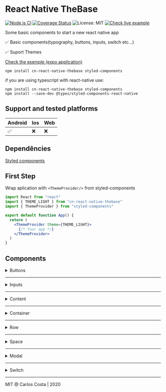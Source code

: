 <h1> React Native TheBase </h1>

[![Node.js CI](https://github.com/C4co/cn-react-native-thebase/actions/workflows/ci.yml/badge.svg)](https://github.com/C4co/cn-react-native-thebase/actions/workflows/ci.yml)
[![Coverage Status](https://coveralls.io/repos/github/C4co/cn-react-native-thebase/badge.svg?branch=master)](https://coveralls.io/github/C4co/cn-react-native-thebase?branch=master)
![License: MIT](https://img.shields.io/badge/License-MIT-blue.svg)
[![Check live example](https://img.shields.io/badge/example%20with%20Expo-000000.svg?style=flat&logo=EXPO&labelColor=000000&logoColor=ffffff)](https://expo.io/@carlosnc/projects/thebase)

<p>
  Some basic components to start a new react native app
</p>

✅ Basic components(typography, buttons, inputs, switch etc...)

✅ Suport Themes

[Check the exemple (expo application)](https://expo.io/@carlosnc/projects/thebase)

```
npm install cn-react-native-thebase styled-components
```

if you are using typescript with react-native use:

```
npm install cn-react-native-thebase styled-components
npm install --save-dev @types/styled-components-react-native
```

## Support and tested platforms

| Android | Ios | Web |
|---------|-----|-----|
| ✅      | ❌    | ❌    |

## Dependêncies
[Styled components](https://styled-components.com/)

## First Step
Wrap aplication with ```<ThemeProvider/>``` from styled-components

```jsx
import React from "react"
import { THEME_LIGHT } from "cn-react-native-thebase"
import { ThemeProvider } from "styled-components"

export default function App() {
  return (
    <ThemeProvider theme={THEME_LIGHT}>
      {/* Your app */}
    </ThemeProvider>
  )
}

```

## Components

<details>
  <summary> Buttons </summary>
  ...
</details>

---

<details>
  <summary> Inputs </summary>
  ...
</details>

---

<details>
  <summary> Content </summary>
  ...
</details>

---

<details>
  <summary> Container </summary>
  ...
</details>

---

<details>
  <summary> Row </summary>
  ...
</details>

---

<details>
  <summary> Space </summary>
  ...
</details>

---

<details>
  <summary> Modal </summary>
  ...
</details>

---

<details>
  <summary> Switch </summary>
  ...
</details>

---

MIT @ Carlos Costa | 2020

